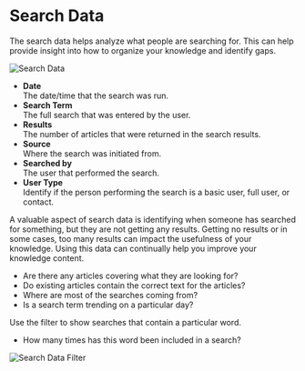 # Search Data
The search data helps analyze what people are searching for.  This can help provide insight into how to organize your knowledge and identify gaps.

![Search Data](_books/servicemanager-user-guide/knowledge/images/search-data.png)

* **Date**<br>The date/time that the search was run.
* **Search Term**<br>The full search that was entered by the user.
* **Results**<br>The number of articles that were returned in the search results.
* **Source**<br>Where the search was initiated from.
* **Searched by**<br>The user that performed the search.
* **User Type**<br>Identify if the person performing the search is a basic user, full user, or contact.

A valuable aspect of search data is identifying when someone has searched for something, but they are not getting any results.  Getting no results or in some cases, too many results can impact the usefulness of your knowledge. Using this data can continually help you improve your knowledge content.
* Are there any articles covering what they are looking for?
* Do existing articles contain the correct text for the articles?
* Where are most of the searches coming from?
* Is a search term trending on a particular day?

Use the filter to show searches that contain a particular word.
* How many times has this word been included in a search?

![Search Data Filter](_books/servicemanager-user-guide/knowledge/images/search-data-filter.png)